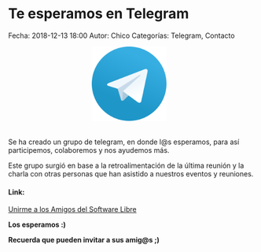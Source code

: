 Te esperamos en Telegram
==================================

Fecha: 2018-12-13 18:00
Autor:  Chico
Categorías: Telegram, Contacto

<center>
<a class="img-responsive" href="2018-12-13-te-esperamos-en-telegram/Telegram_logo.png"><img class="img-responsive" style="width:30%;height:auto;margin-right:12px;" src="2018-12-13-te-esperamos-en-telegram/Telegram_logo.png" alt="Telegram" width="325" height="250"></a>
</center>

<br />

Se ha creado un grupo de telegram, en donde l@s esperamos, para así participemos, colaboremos y nos ayudemos más.

Este grupo surgió en base a la retroalimentación de la última reunión y la charla con otras personas que han asistido a nuestros eventos y reuniones.

#### Link:

[Unirme a los Amigos del Software Libre](https://t.me/joinchat/AfjJPUm4OTpkxyAtZeylhg)

__Los esperamos :)__

__Recuerda que pueden invitar a sus amig@s ;)__
